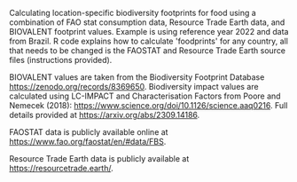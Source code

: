 Calculating location-specific biodiversity footprints for food using a combination of FAO stat consumption data, Resource Trade Earth data, and BIOVALENT footprint values.
Example is using reference year 2022 and data from Brazil. R code explains how to calculate 'foodprints' for any country, all that needs to be changed is the FAOSTAT and Resource Trade Earth source files (instructions provided). 

BIOVALENT values are taken from the Biodiversity Footprint Database https://zenodo.org/records/8369650. Biodiversity impact values are calculated using LC-IMPACT and Characterisation Factors from Poore and Nemecek (2018): https://www.science.org/doi/10.1126/science.aaq0216. Full details provided at https://arxiv.org/abs/2309.14186. 

FAOSTAT data is publicly available online at https://www.fao.org/faostat/en/#data/FBS. 

Resource Trade Earth data is publicly available at https://resourcetrade.earth/.

